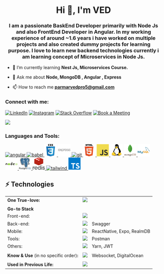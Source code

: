 <h1 align="center">Hi 👋, I'm VED</h1>
<h3 align="center">I am a passionate BaskEnd Developer primarily with Node Js and also FrontEnd Developer in Angular. In my working experience of around ~1.6 years i have worked on multiple projects and also created dummy projects for learning purpose. I love to learn new backend technologies currently i am learning concept of Microservices in Node Js.</h3>

- 🌱 I’m currently learning **Nest Js, Microservices Course.**

- 💬 Ask me about **Node, MongoDB , Angular , Express**

- 📫 How to reach me **parmarvedpro5@gmail.com**

<h3 align="left">Connect with me:</h3>
<p align="left">
</p>

[![LinkedIn](https://img.shields.io/badge/linkedin-%230077B5.svg?style=for-the-badge&logo=LinkedIn&logoColor=white)](https://www.linkedin.com/in/utsavdotpro)
[![Instagram](https://img.shields.io/badge/Instagram-%23E4405F.svg?style=for-the-badge&logo=Instagram&logoColor=white)](https://www.instagram.com/utsavdotpro)
[![Stack Overflow](https://img.shields.io/badge/-Stackoverflow-FE7A16?style=for-the-badge&logo=stack-overflow&logoColor=white)](https://stackoverflow.com/users/4437468)
[![Book a Meeting](https://img.shields.io/badge/Book_a_Meeting-00897B?style=for-the-badge&logo=google-meet&logoColor=white)](https://topmate.io/utsavdotpro)

![](https://visitcount.itsvg.in/api?id=utsavdotpro&label=Views&color=12&icon=5&pretty=true)

<h3 align="left">Languages and Tools:</h3>
<p align="left"> <a href="https://angular.io" target="_blank" rel="noreferrer"> <img src="https://angular.io/assets/images/logos/angular/angular.svg" alt="angular" width="40" height="40"/> </a> <a href="https://babeljs.io/" target="_blank" rel="noreferrer"> <img src="https://www.vectorlogo.zone/logos/babeljs/babeljs-icon.svg" alt="babel" width="40" height="40"/> </a> <a href="https://www.w3schools.com/css/" target="_blank" rel="noreferrer"> <img src="https://raw.githubusercontent.com/devicons/devicon/master/icons/css3/css3-original-wordmark.svg" alt="css3" width="40" height="40"/> </a> <a href="https://expressjs.com" target="_blank" rel="noreferrer"> <img src="https://raw.githubusercontent.com/devicons/devicon/master/icons/express/express-original-wordmark.svg" alt="express" width="40" height="40"/> </a> <a href="https://git-scm.com/" target="_blank" rel="noreferrer"> <img src="https://www.vectorlogo.zone/logos/git-scm/git-scm-icon.svg" alt="git" width="40" height="40"/> </a> <a href="https://www.w3.org/html/" target="_blank" rel="noreferrer"> <img src="https://raw.githubusercontent.com/devicons/devicon/master/icons/html5/html5-original-wordmark.svg" alt="html5" width="40" height="40"/> </a> <a href="https://developer.mozilla.org/en-US/docs/Web/JavaScript" target="_blank" rel="noreferrer"> <img src="https://raw.githubusercontent.com/devicons/devicon/master/icons/javascript/javascript-original.svg" alt="javascript" width="40" height="40"/> </a> <a href="https://www.linux.org/" target="_blank" rel="noreferrer"> <img src="https://raw.githubusercontent.com/devicons/devicon/master/icons/linux/linux-original.svg" alt="linux" width="40" height="40"/> </a> <a href="https://www.mongodb.com/" target="_blank" rel="noreferrer"> <img src="https://raw.githubusercontent.com/devicons/devicon/master/icons/mongodb/mongodb-original-wordmark.svg" alt="mongodb" width="40" height="40"/> </a> <a href="https://www.mysql.com/" target="_blank" rel="noreferrer"> <img src="https://raw.githubusercontent.com/devicons/devicon/master/icons/mysql/mysql-original-wordmark.svg" alt="mysql" width="40" height="40"/> </a> <a href="https://nodejs.org" target="_blank" rel="noreferrer"> <img src="https://raw.githubusercontent.com/devicons/devicon/master/icons/nodejs/nodejs-original-wordmark.svg" alt="nodejs" width="40" height="40"/> </a> <a href="https://www.postgresql.org" target="_blank" rel="noreferrer"> <img src="https://raw.githubusercontent.com/devicons/devicon/master/icons/postgresql/postgresql-original-wordmark.svg" alt="postgresql" width="40" height="40"/> </a> <a href="https://redis.io" target="_blank" rel="noreferrer"> <img src="https://raw.githubusercontent.com/devicons/devicon/master/icons/redis/redis-original-wordmark.svg" alt="redis" width="40" height="40"/> </a> <a href="https://tailwindcss.com/" target="_blank" rel="noreferrer"> <img src="https://www.vectorlogo.zone/logos/tailwindcss/tailwindcss-icon.svg" alt="tailwind" width="40" height="40"/> </a> <a href="https://www.typescriptlang.org/" target="_blank" rel="noreferrer"> <img src="https://raw.githubusercontent.com/devicons/devicon/master/icons/typescript/typescript-original.svg" alt="typescript" width="40" height="40"/> </a> </p>

## ⚡ Technologies

| | | |
| - | - | - |
| **One True-love:** | <img src="https://skillicons.dev/icons?i=ts" height="24" /> |
| |
| **Go-to Stack** | |
| Front-end: | <img src="https://skillicons.dev/icons?i=ts,next,react,tailwind,html,css,vercel&perline=8" height="24" /> |
| Back-end: | <img src="https://skillicons.dev/icons?i=ts,nest,nodejs,prisma,postgres,graphql,redis,aws&perline=8" height="24" /> | Swagger |
| Mobile: | <img src="https://skillicons.dev/icons?i=androidstudio,kotlin,swift,sqlite&perline=8" height="24" /> | ReactNative, Expo, RealmDB |
| Tools: | <img src="https://skillicons.dev/icons?i=vscode,github,gitlab,supabase,webpack,figma&perline=8" height="24" /> | Postman |
| Others: | <img src="https://skillicons.dev/icons?i=docker&perline=8" height="24" /> | Yarn, JWT |
| |
| **Know & Use** (in no specific order)**:** | <img src="https://skillicons.dev/icons?i=svelte,md,express,mongodb,sqlite,bootstrap,materialui,firebase,heroku,netlify,bash,jest,gradle,grafana,regex,svg&perline=8" height="48" /> | Websocket, DigitalOcean |
| |
| **Used in Previous Life:** | <img src="https://skillicons.dev/icons?i=php,java,jquery,sass,mysql,c,cpp&perline=8" height="24" /> |
